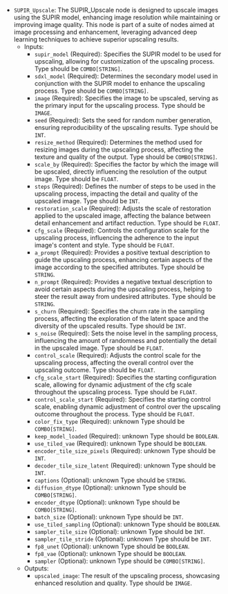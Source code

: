 - `SUPIR_Upscale`: The SUPIR_Upscale node is designed to upscale images using the SUPIR model, enhancing image resolution while maintaining or improving image quality. This node is part of a suite of nodes aimed at image processing and enhancement, leveraging advanced deep learning techniques to achieve superior upscaling results.
    - Inputs:
        - `supir_model` (Required): Specifies the SUPIR model to be used for upscaling, allowing for customization of the upscaling process. Type should be `COMBO[STRING]`.
        - `sdxl_model` (Required): Determines the secondary model used in conjunction with the SUPIR model to enhance the upscaling process. Type should be `COMBO[STRING]`.
        - `image` (Required): Specifies the image to be upscaled, serving as the primary input for the upscaling process. Type should be `IMAGE`.
        - `seed` (Required): Sets the seed for random number generation, ensuring reproducibility of the upscaling results. Type should be `INT`.
        - `resize_method` (Required): Determines the method used for resizing images during the upscaling process, affecting the texture and quality of the output. Type should be `COMBO[STRING]`.
        - `scale_by` (Required): Specifies the factor by which the image will be upscaled, directly influencing the resolution of the output image. Type should be `FLOAT`.
        - `steps` (Required): Defines the number of steps to be used in the upscaling process, impacting the detail and quality of the upscaled image. Type should be `INT`.
        - `restoration_scale` (Required): Adjusts the scale of restoration applied to the upscaled image, affecting the balance between detail enhancement and artifact reduction. Type should be `FLOAT`.
        - `cfg_scale` (Required): Controls the configuration scale for the upscaling process, influencing the adherence to the input image's content and style. Type should be `FLOAT`.
        - `a_prompt` (Required): Provides a positive textual description to guide the upscaling process, enhancing certain aspects of the image according to the specified attributes. Type should be `STRING`.
        - `n_prompt` (Required): Provides a negative textual description to avoid certain aspects during the upscaling process, helping to steer the result away from undesired attributes. Type should be `STRING`.
        - `s_churn` (Required): Specifies the churn rate in the sampling process, affecting the exploration of the latent space and the diversity of the upscaled results. Type should be `INT`.
        - `s_noise` (Required): Sets the noise level in the sampling process, influencing the amount of randomness and potentially the detail in the upscaled image. Type should be `FLOAT`.
        - `control_scale` (Required): Adjusts the control scale for the upscaling process, affecting the overall control over the upscaling outcome. Type should be `FLOAT`.
        - `cfg_scale_start` (Required): Specifies the starting configuration scale, allowing for dynamic adjustment of the cfg scale throughout the upscaling process. Type should be `FLOAT`.
        - `control_scale_start` (Required): Specifies the starting control scale, enabling dynamic adjustment of control over the upscaling outcome throughout the process. Type should be `FLOAT`.
        - `color_fix_type` (Required): unknown Type should be `COMBO[STRING]`.
        - `keep_model_loaded` (Required): unknown Type should be `BOOLEAN`.
        - `use_tiled_vae` (Required): unknown Type should be `BOOLEAN`.
        - `encoder_tile_size_pixels` (Required): unknown Type should be `INT`.
        - `decoder_tile_size_latent` (Required): unknown Type should be `INT`.
        - `captions` (Optional): unknown Type should be `STRING`.
        - `diffusion_dtype` (Optional): unknown Type should be `COMBO[STRING]`.
        - `encoder_dtype` (Optional): unknown Type should be `COMBO[STRING]`.
        - `batch_size` (Optional): unknown Type should be `INT`.
        - `use_tiled_sampling` (Optional): unknown Type should be `BOOLEAN`.
        - `sampler_tile_size` (Optional): unknown Type should be `INT`.
        - `sampler_tile_stride` (Optional): unknown Type should be `INT`.
        - `fp8_unet` (Optional): unknown Type should be `BOOLEAN`.
        - `fp8_vae` (Optional): unknown Type should be `BOOLEAN`.
        - `sampler` (Optional): unknown Type should be `COMBO[STRING]`.
    - Outputs:
        - `upscaled_image`: The result of the upscaling process, showcasing enhanced resolution and quality. Type should be `IMAGE`.
